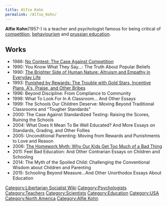 ```yaml
---
title: Alfie Kohn
permalink: /Alfie_Kohn/
---
```


**Alfie Kohn**(1957-) is a teacher and psychologist famous for being
critical of [competition](competition.md "wikilink"),
[behaviourism](behaviourism.md "wikilink") and [prussian
education](Prussian_Education.md "wikilink").

## Works

- 1986: [No Contest: The Case Against
  Competition](No_Contest:_The_Case_Against_Competition.md "wikilink")
- 1990: You Know What They Say...: The Truth About Popular Beliefs
- 1990: [The Brighter Side of Human Nature: Altruism and Empathy in
  Everyday Life](The_Brighter_Side_of_Human_Nature.md "wikilink")
- 1993: [Punished by Rewards: The Trouble with Gold Stars, Incentive
  Plans, A's, Praise, and Other Bribes](Punished_by_Rewards.md "wikilink")
- 1996: Beyond Discipline: From Compliance to Community
- 1998: What To Look For In A Classroom... And Other Essays
- 1999: The Schools Our Children Deserve: Moving Beyond Traditional
  Classrooms and "Tougher Standards"
- 2000: The Case Against Standardized Testing: Raising the Scores,
  Ruining the Schools
- 2004: What Does It Mean To Be Well Educated? And More Essays on
  Standards, Grading, and Other Follies
- 2005: Unconditional Parenting: Moving from Rewards and Punishments to
  Love and Reason
- 2006: [The Homework Myth: Why Our Kids Get Too Much of a Bad
  Thing](The_Homework_Myth.md "wikilink")
- 2011: Feel Bad Education: And Other Contrarian Essays on Children and
  Schooling
- 2014: The Myth of the Spoiled Child: Challenging the Conventional
  Wisdom about Children and Parenting
- 2015: Schooling Beyond Measure...And Other Unorthodox Essays About
  Education

[Category:Libertarian Socialist
Wiki](Category:Libertarian_Socialist_Wiki.md "wikilink")
[Category:Psychologists](Category:Psychologists.md "wikilink")
[Category:Teachers](Category:Teachers.md "wikilink")
[Category:Scientists](Category:Scientists.md "wikilink")
[Category:Education](Category:Education.md "wikilink")
[Category:USA](Category:USA.md "wikilink") [Category:North
America](Category:North_America.md "wikilink") [Category:Alfie
Kohn](Category:Alfie_Kohn.md "wikilink")